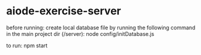 # aiode-exercise-server

before running:
  create local database file by running the following command in the main project dir (/server):
  node config/initDatabase.js

to run:
  npm start
